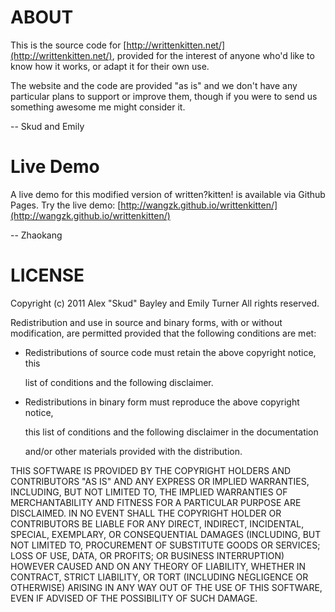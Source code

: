 # ABOUT
This is the source code for [http://writtenkitten.net/](http://writtenkitten.net/), provided for the interest of anyone who'd like to know how it works, or adapt it for their own use.

The website and the code are provided "as is" and we don't have any particular plans to support or improve them, though if you were to send us something  awesome me might consider it.

-- Skud and Emily

# Live Demo
A live demo for this modified version of written?kitten! is available via Github Pages. Try the live demo: [http://wangzk.github.io/writtenkitten/](http://wangzk.github.io/writtenkitten/)

-- Zhaokang

# LICENSE
Copyright (c) 2011 Alex "Skud" Bayley and Emily Turner All rights reserved.

Redistribution and use in source and binary forms, with or without modification, are permitted provided that the following conditions are met:
- Redistributions of source code must retain the above copyright notice, this

  list of conditions and the following disclaimer.

- Redistributions in binary form must reproduce the above copyright notice,

  this list of conditions and the following disclaimer in the documentation

  and/or other materials provided with the distribution.

THIS SOFTWARE IS PROVIDED BY THE COPYRIGHT HOLDERS AND CONTRIBUTORS "AS IS" AND ANY EXPRESS OR IMPLIED WARRANTIES, INCLUDING, BUT NOT LIMITED TO, THE IMPLIED WARRANTIES OF MERCHANTABILITY AND FITNESS FOR A PARTICULAR PURPOSE ARE DISCLAIMED. IN NO EVENT SHALL THE COPYRIGHT HOLDER OR CONTRIBUTORS BE LIABLE FOR ANY DIRECT, INDIRECT, INCIDENTAL, SPECIAL, EXEMPLARY, OR CONSEQUENTIAL DAMAGES (INCLUDING, BUT NOT LIMITED TO, PROCUREMENT OF SUBSTITUTE GOODS OR SERVICES; LOSS OF USE, DATA, OR PROFITS; OR BUSINESS INTERRUPTION) HOWEVER CAUSED AND ON ANY THEORY OF LIABILITY, WHETHER IN CONTRACT, STRICT LIABILITY, OR TORT (INCLUDING NEGLIGENCE OR OTHERWISE) ARISING IN ANY WAY OUT OF THE USE OF THIS SOFTWARE, EVEN IF ADVISED OF THE POSSIBILITY OF SUCH DAMAGE.
